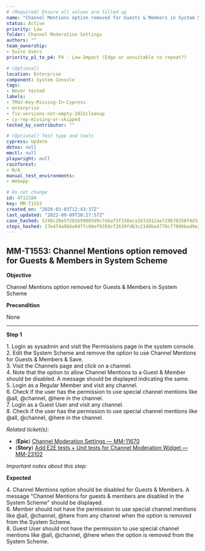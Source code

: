 ```yaml
---
# (Required) Ensure all values are filled up
name: "Channel Mentions option removed for Guests & Members in System Scheme"
status: Active
priority: Low
folder: Channel Moderation Settings
authors: ""
team_ownership: 
- Suite Users
priority_p1_to_p4: P4 - Low-Impact (Edge or unsuitable to repeat?)

# (Optional)
location: Enterprise
component: System Console
tags: 
- Never tested
labels: 
- TM4J-Key-Missing-In-Cypress
- enterprise
- fix-versions-not-empty-2022cleanup
- cy-rep-missing-or-skipped
tested_by_contributor: ""

# (Optional) Test type and tools
cypress: Update
detox: null
mmctl: null
playwright: null
rainforest: 
- N/A
manual_test_environments: 
- Webapp

# Do not change
id: 4712184
key: MM-T1553
created_on: "2020-03-03T12:43:37Z"
last_updated: "2022-09-09T20:27:57Z"
case_hashed: 5246c28e5f281b99003d9c7ebaf3f330aca1631012ae729670258f4d33c2d8a3b334644a83ceb5850aaea133441f041d
steps_hashed: 27e474a9b6a947fc06ef9359cf2639fd63c2140ba4778c77096bad9e28874f9f7ab08773d26cb5059f4a2ca3f6a1c96c
---
```


<!-- (Auto-generated) Based on frontmatter's "key" and "name" -->

## MM-T1553: Channel Mentions option removed for Guests & Members in System Scheme

**Objective**

Channel Mentions option removed for Guests & Members in System Scheme

**Precondition**

None

---

**Step 1**

1\. Login as sysadmin and visit the Permissions page in the system console.\
2\. Edit the System Scheme and remove the option to use Channel Mentions for Guests & Members & Save.\
3\. Visit the Channels page and click on a channel.\
4\. Note that the option to allow Channel Mentions to a Guest & Member should be disabled. A message should be displayed indicating the same.\
5\. Login as a Regular Member and visit any channel.\
6\. Check if the user has the permission to use special channel mentions like @all, @channel, @here in the channel.\
7\. Login as a Guest User and visit any channel.\
8\. Check if the user has the permission to use special channel mentions like @all, @channel, @here in the channel.

_Related ticket(s):_

- (**Epic**) [Channel Moderation Settings — MM-11670](https://mattermost.atlassian.net/browse/MM-11670)
- (**Story**) [Add E2E tests + Unit tests for Channel Moderation Widget — MM-23102](http://mmthttps%3A//mattermost.atlassian.net/browse/MM-23102)

_Important notes about this step:_

**Expected**

4\. Channel Mentions option should be disabled for Guests & Members. A message "Channel Mentions for guests & members are disabled in the System Scheme" should be displayed.\
6\. Member should not have the permission to use special channel mentions like @all, @channel, @here from any channel when the option is removed from the System Scheme.\
8\. Guest User should not have the permission to use special channel mentions like @all, @channel, @here when the option is removed from the System Scheme.
